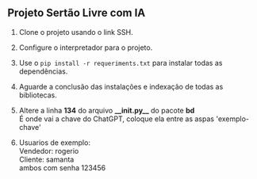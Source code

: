 ## Projeto Sertão Livre com IA

1. Clone o projeto usando o link SSH.


2. Configure o interpretador para o projeto.


3. Use o <code>pip install -r requeriments.txt</code> para instalar todas as dependências.


4. Aguarde a conclusão das instalações e indexação de todas as bibliotecas.


5. Altere a linha **134** do arquivo **\_\_init.py\_\_** do pacote **bd**<br>
É onde vai a chave do ChatGPT, coloque ela entre as aspas 'exemplo-chave'<br>


6. Usuarios de exemplo:<br>
Vendedor: rogerio<br>
Cliente: samanta<br>
ambos com senha 123456